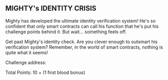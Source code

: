 ## MIGHTY's IDENTITY CRISIS

Mighty has developed the ultimate identity verification system! He's so confident that only smart contracts can call his function that he's put his challenge points behind it. But wait... something feels off.

Get past Mighty's identity check. Are you clever enough to outsmart his verification system? Remember, in the world of smart contracts, nothing is quite what it seems!

Challenge address:

Total Points: 10 + (1 first blood bonus)
